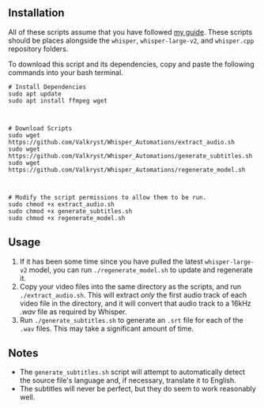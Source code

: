 ## Installation

All of these scripts assume that you have followed [my guide](https://www.valkryst.com/posts/42). These scripts should be places alongside the `whisper`, `whisper-large-v2`, and `whisper.cpp` repository folders.

To download this script and its dependencies, copy and paste the following commands into your bash terminal.

```shell
# Install Dependencies
sudo apt update
sudo apt install ffmpeg wget



# Download Scripts
sudo wget https://github.com/Valkryst/Whisper_Automations/extract_audio.sh
sudo wget https://github.com/Valkryst/Whisper_Automations/generate_subtitles.sh
sudo wget https://github.com/Valkryst/Whisper_Automations/regenerate_model.sh



# Modify the script permissions to allow them to be run.
sudo chmod +x extract_audio.sh
sudo chmod +x generate_subtitles.sh
sudo chmod +x regenerate_model.sh
```

## Usage

1. If it has been some time since you have pulled the latest `whisper-large-v2` model, you can run `./regenerate_model.sh` to update and regenerate it.
2. Copy your video files into the same directory as the scripts, and run `./extract_audio.sh`. This will extract _only_ the first audio track of each video file in the directory, and it will convert that audio track to a 16kHz _.wav_ file as required by Whisper.
3. Run `./generate_subtitles.sh` to generate an `.srt` file for each of the `.wav` files. This may take a significant amount of time.

## Notes

* The `generate_subtitles.sh` script will attempt to automatically detect the source file's language and, if necessary, translate it to English.
* The subtitles will never be perfect, but they do seem to work reasonably well.
